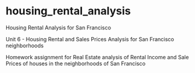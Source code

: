 # housing_rental_analysis
Housing Rental Analysis for San Francisco

Unit 6 - Housing Rental and Sales Prices Analysis for San Francisco neighborhoods

Homework assignment for Real Estate analysis of Rental Income and Sale Prices of houses in the neighborhoods of San Francisco 
